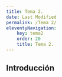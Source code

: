 ```yaml
---
title: Tema 2.
date: Last Modified
permalink: /Tema 2/
eleventyNavigation:
    key: tema2
    order: 20
    title: Tema 2.
---
```


<!-- @format -->

## **Introducción**